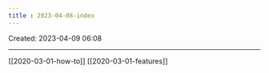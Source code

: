 ```yaml
---
title : 2023-04-08-index
---
```

Created: 2023-04-09 06:08

---

[[2020-03-01-how-to]]
[[2020-03-01-features]]
